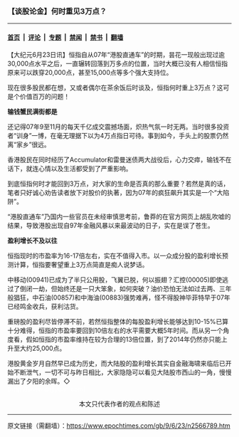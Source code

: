 ### 【谈股论金】何时重见3万点？

---

#### [首页](../../../..?n2566789) &nbsp;|&nbsp; [评论](../../../../../epoch-comment?n2566789) &nbsp;|&nbsp; [专题](../../../../../epoch-special?n2566789) &nbsp;|&nbsp; [禁闻](../../../../../epoch-news?n2566789) &nbsp;|&nbsp; [禁书](../../../../../books?n2566789) &nbsp;|&nbsp; [翻墙](https://github.com/gfw-breaker/nogfw/blob/master/README.md?n2566789)


<div class="post_content" id="artbody" itemprop="articleBody">
 <!-- article content begin -->
 <p>
  【大纪元6月23日讯】恒指自从07年“港股直通车”的时期，昙花一现般出现过逾30,000点水平之后，一直辗转回落到万多点的位置，当时大概已没有人相信恒指原来可以跌穿20,000点，甚至15,000点等多个强大支持位。
 </p>
 <p>
  现在很多股民都在想，又或者偶尔在茶余饭后时谈及，恒指何时重上3万点？这可是个价值百万的问题！
 </p>
 <p>
  <b>
   输钱蟹民满街都是
  </b>
 </p>
 <p>
  还记得07年9至11月的每天千亿成交震撼场面，炽热气氛一时无两。当时很多投资者“训身”一博，在毫无理据下以为4万点指日可待。事到如今，手头上的股票仍然离“家乡”很远。
 </p>
 <p>
  香港股民在同时经历了Accumulator和雷曼迷债两大战役后，心力交瘁，输钱不在话下，就连心情以及生活都受到了严重影响。
 </p>
 <p>
  到底恒指何时才能回到3万点，对大家的生命是否真的那么重要？若然是真的话，笔者只好诚心劝告读者放下对股价的执著，因为07年的疯狂飙升其实是一个“大陷阱”。
 </p>
 <p>
  “港股直通车”乃国内一些官员在未经审慎思考前，鲁莽的在官方网页上胡乱吹嘘的结果，导致港股出现自97年金融风暴以来最波动的日子，实在是误了苍生。
 </p>
 <p>
  <b>
   盈利增长不及以往
  </b>
 </p>
 <p>
  恒指现时的市盈率为16-17倍左右，实在不值得入市。以一众成分股的盈利增长预测计算，恒指要奢望重上3万点简直是痴人说梦话。
 </p>
 <p>
  中移动(00941)已成为了半只公用股，飞翼已脱，何以振翅？汇控(00005)即使逃过了倒闭一劫，但始终还是一只大笨象，如何突破？油价恐怕无法如过去两、三年般猖狂，中石油(00857)和中海油(00883)强势难再，怪不得股神毕菲特早于07年已经鸣金收兵，获利沽货。
 </p>
 <p>
  重磅股的盈利尽皆停滞不前，若然恒指整体的每股盈利增长能够达到10-15%已算十分难得，恒指的市盈率要回到10倍左右的水平需要大概5年时间。而从另一个角度看，假如恒指的市盈率维持在较为合理的13倍位置，到了2014年仍然亦只能上升至大约25,000点。
 </p>
 <p>
  港股黄金岁月自然早已成为历史，而大陆股的盈利增长其实自金融海啸来临后已开始不断泄气，一切不可与昨日相比，大家隐隐可以看见大陆股市西山的一角，慢慢漏出了夕阳的余晖。◇
  <br/>
  <font color="#ffffff">
   (http://www.dajiyuan.com)
  </font>
  <br/>
  <center>
   <font class="GY13">
    本文只代表作者的观点和陈述
   </font>
  </center>
 </p>
 <!-- article content end -->
 <div id="below_article_ad">
 </div>
</div>


---

原文链接（需翻墙）：https://www.epochtimes.com/gb/9/6/23/n2566789.htm